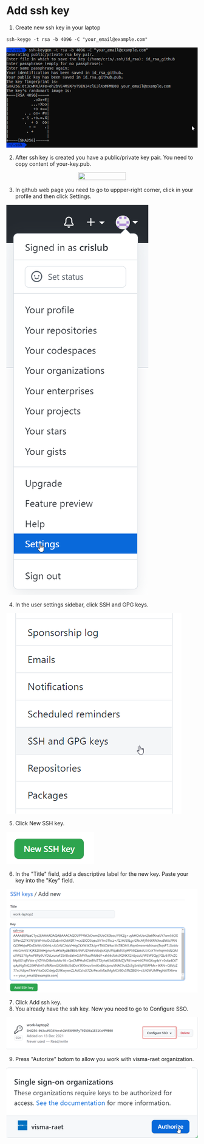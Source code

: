 # Add ssh key

1. Create new ssh key in your laptop
```
ssh-keyge -t rsa -b 4096 -C "your_email@example.com"
```

![SSH keygen](image/ssh-keygen.png)

2.  After ssh key is created you have a public/private key pair. You need to copy content of your-key.pub.

<p align="center">
    <image src="image/ssh-output.png" width="50%" height="50%"/>
</p>

3. In github web page you need to go to uppper-right corner, click in your profile and then click Settings.

![Account Settings](image/account-settings.png)

4. In the user settings sidebar, click SSH and GPG keys.

![SSH key github](image/ssh-keys.png)

5. Click New SSH key.

![New github key](image/new-ssh.png)

 6. In the "Title" field, add a descriptive label for the new key. Paste your key into the "Key" field.

![Add ssh key](image/ssh-key-add.png)

7. Click Add ssh key.
8. You already have the ssh key. Now you need to go to Configure SSO.

![SSO](image/ssh-configure-sso.png)

9. Press "Autorize" botom to allow you work with visma-raet organization.

![SSO visma-raet](image/ssh-sso-visma.png)
